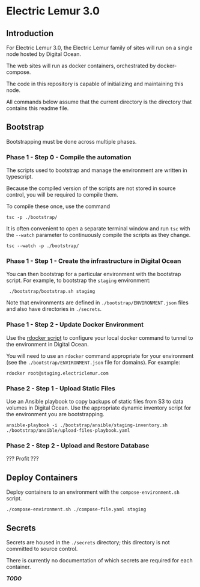 # Electric Lemur 3.0

## Introduction

For Electric Lemur 3.0, the Electric Lemur family of sites will run on a single node hosted by Digital Ocean. 

The web sites will run as docker containers, orchestrated by docker-compose. 

The code in this repository is capable of initializing and maintaining this node. 

All commands below assume that the current directory is the directory that contains this readme file. 

## Bootstrap 

Bootstrapping must be done across multiple phases.

### Phase 1 - Step 0 - Compile the automation

The scripts used to bootstrap and manage the environment are written in typescript. 

Because the compiled version of the scripts are not stored in source control, you will be required to compile them.

To compile these once, use the command 

    tsc -p ./bootstrap/

It is often convenient to open a separate terminal window and run `tsc` with the `--watch` parameter to continuously compile the scripts as they change. 

    tsc --watch -p ./bootstrap/

### Phase 1 - Step 1 - Create the infrastructure in Digital Ocean 

You can then bootstrap for a particular environment with the bootstrap script. For example, to bootstrap the `staging` environment: 

     ./bootstrap/bootstrap.sh staging

Note that environments are defined in `./bootstrap/ENVIRONMENT.json` files and also have directories in `./secrets`. 

### Phase 1 - Step 2 - Update Docker Environment 

Use the [rdocker script][rdocker] to configure your local docker command to tunnel to the environment in Digital Ocean.

You will need to use an `rdocker` command appropriate for your environment (see the `./bootstrap/ENVIRONMENT.json` file for domains). For example: 

    rdocker root@staging.electriclemur.com

[rdocker]: https://github.com/dvddarias/rdocker

### Phase 2 - Step 1 - Upload Static Files 

Use an Ansible playbook to copy backups of static files from S3 to data volumes in Digital Ocean. Use the appropriate dynamic inventory script for the environment you are bootstrapping. 

    ansible-playbook -i ./bootstrap/ansible/staging-inventory.sh ./bootstrap/ansible/upload-files-playbook.yaml

### Phase 2 - Step 2 - Upload and Restore Database

??? Profit ??? 

## Deploy Containers

Deploy containers to an environment with the `compose-environment.sh` script. 

    ./compose-environment.sh ./compose-file.yaml staging

## Secrets

Secrets are housed in the `./secrets` directory; this directory is not committed to source control.

There is currently no documentation of which secrets are required for each container. 

***TODO***